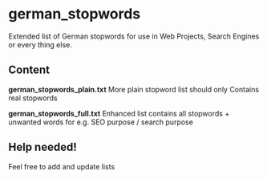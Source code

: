 # german_stopwords
Extended list of German stopwords for use in Web Projects, Search Engines or every thing else.

## Content
__german_stopwords_plain.txt__
More plain stopword list should only Contains real stopwords

__german_stopwords_full.txt__ 
Enhanced list contains all stopwords + unwanted words for e.g. SEO purpose / search purpose


## Help needed!
Feel free to add and update lists